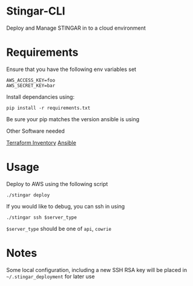 # Stingar-CLI

Deploy and Manage STINGAR in to a cloud environment

# Requirements

Ensure that you have the following env variables set

```
AWS_ACCESS_KEY=foo
AWS_SECRET_KEY=bar
```

Install dependancies using:

```
pip install -r requirements.txt
```

Be sure your pip matches the version ansible is using

Other Software needed

[Terraform Inventory](https://github.com/adammck/terraform-inventory)
[Ansible](https://www.ansible.com/)


# Usage

Deploy to AWS using the following script

```
./stingar deploy
```

If you would like to debug, you can ssh in using

```
./stingar ssh $server_type
```

`$server_type` should be one of `api`, `cowrie`

# Notes

Some local configuration, including a new SSH RSA key will be placed in
`~/.stingar_deployment` for later use
